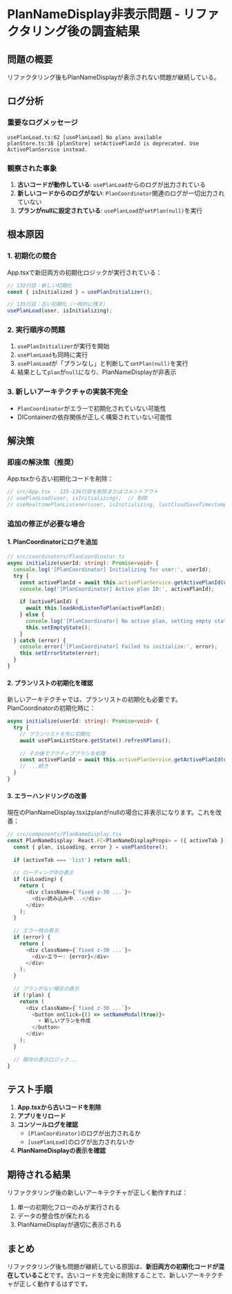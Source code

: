 # PlanNameDisplay非表示問題 - リファクタリング後の調査結果

## 問題の概要
リファクタリング後もPlanNameDisplayが表示されない問題が継続している。

## ログ分析

### 重要なログメッセージ
```
usePlanLoad.ts:62 [usePlanLoad] No plans available
planStore.ts:38 [planStore] setActivePlanId is deprecated. Use ActivePlanService instead.
```

### 観察された事象
1. **古いコードが動作している**: `usePlanLoad`からのログが出力されている
2. **新しいコードからのログがない**: `PlanCoordinator`関連のログが一切出力されていない
3. **プランがnullに設定されている**: `usePlanLoad`が`setPlan(null)`を実行

## 根本原因

### 1. 初期化の競合
App.tsxで新旧両方の初期化ロジックが実行されている：
```typescript
// 132行目：新しい初期化
const { isInitialized } = usePlanInitializer();

// 135行目：古い初期化（一時的に残す）
usePlanLoad(user, isInitializing);
```

### 2. 実行順序の問題
1. `usePlanInitializer`が実行を開始
2. `usePlanLoad`も同時に実行
3. `usePlanLoad`が「プランなし」と判断して`setPlan(null)`を実行
4. 結果として`plan`が`null`になり、PlanNameDisplayが非表示

### 3. 新しいアーキテクチャの実装不完全
- `PlanCoordinator`がエラーで初期化されていない可能性
- DIContainerの依存関係が正しく構築されていない可能性

## 解決策

### 即座の解決策（推奨）
App.tsxから古い初期化コードを削除：

```typescript
// src/App.tsx - 135-136行目を削除またはコメントアウト
// usePlanLoad(user, isInitializing);  // 削除
// useRealtimePlanListener(user, isInitializing, lastCloudSaveTimestamp, setIsRemoteUpdateInProgress, getSelfUpdateFlag);  // 削除
```

### 追加の修正が必要な場合

#### 1. PlanCoordinatorにログを追加
```typescript
// src/coordinators/PlanCoordinator.ts
async initialize(userId: string): Promise<void> {
  console.log('[PlanCoordinator] Initializing for user:', userId);
  try {
    const activePlanId = await this.activePlanService.getActivePlanId(userId);
    console.log('[PlanCoordinator] Active plan ID:', activePlanId);
    
    if (activePlanId) {
      await this.loadAndListenToPlan(activePlanId);
    } else {
      console.log('[PlanCoordinator] No active plan, setting empty state');
      this.setEmptyState();
    }
  } catch (error) {
    console.error('[PlanCoordinator] Failed to initialize:', error);
    this.setErrorState(error);
  }
}
```

#### 2. プランリストの初期化を確認
新しいアーキテクチャでは、プランリストの初期化も必要です。PlanCoordinatorの初期化時に：

```typescript
async initialize(userId: string): Promise<void> {
  try {
    // プランリストを先に初期化
    await usePlanListStore.getState().refreshPlans();
    
    // その後でアクティブプランを処理
    const activePlanId = await this.activePlanService.getActivePlanId(userId);
    // ...続き
  }
}
```

#### 3. エラーハンドリングの改善
現在のPlanNameDisplay.tsxはplanがnullの場合に非表示になります。これを改善：

```typescript
// src/components/PlanNameDisplay.tsx
const PlanNameDisplay: React.FC<PlanNameDisplayProps> = ({ activeTab }) => {
  const { plan, isLoading, error } = usePlanStore();
  
  if (activeTab === 'list') return null;
  
  // ローディング中の表示
  if (isLoading) {
    return (
      <div className={`fixed z-30 ...`}>
        <div>読み込み中...</div>
      </div>
    );
  }
  
  // エラー時の表示
  if (error) {
    return (
      <div className={`fixed z-30 ...`}>
        <div>エラー: {error}</div>
      </div>
    );
  }
  
  // プランがない場合の表示
  if (!plan) {
    return (
      <div className={`fixed z-30 ...`}>
        <button onClick={() => setNameModal(true)}>
          + 新しいプランを作成
        </button>
      </div>
    );
  }
  
  // 既存の表示ロジック...
}
```

## テスト手順

1. **App.tsxから古いコードを削除**
2. **アプリをリロード**
3. **コンソールログを確認**
   - `[PlanCoordinator]`のログが出力されるか
   - `[usePlanLoad]`のログが出力されないか
4. **PlanNameDisplayの表示を確認**

## 期待される結果

リファクタリング後の新しいアーキテクチャが正しく動作すれば：
1. 単一の初期化フローのみが実行される
2. データの整合性が保たれる
3. PlanNameDisplayが適切に表示される

## まとめ

リファクタリング後も問題が継続している原因は、**新旧両方の初期化コードが混在していること**です。古いコードを完全に削除することで、新しいアーキテクチャが正しく動作するはずです。